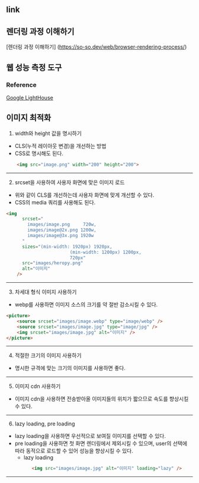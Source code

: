 ## link

## 렌더링 과정 이해하기

[렌더링 과정 이해하기] (https://so-so.dev/web/browser-rendering-process/)

## 웹 성능 측정 도구

### Reference
[Google LightHouse](https://chromewebstore.google.com/detail/lighthouse/blipmdconlkpinefehnmjammfjpmpbjk?hl=ko)  

  
## 이미지 최적화

1. width와 height 값을 명시하기  
- CLS(누적 레이아웃 변경)을 개선하는 방법
- CSS로 명시해도 된다.
  
```html
	<img src="image.png" width="200" height="200">
```
---

2. srcset을 사용하여 사용자 화면에 맞은 이미지 로드   
- 위와 같이 CLS를 개선하는데 사용자 화면에 맞게 개선할 수 있다.
- CSS의 media 쿼리를 사용해도 된다.

```html
<img
      srcset="
        images/image.png     720w,
        images/image@2x.png 1200w,
        images/image@3x.png 1920w
      "
      sizes="(min-width: 1920px) 1920px,
						(min-width: 1200px) 1200px,
						720px"
      src="images/heropy.png"
      alt="이미지"
    />
```
---
3. 차세대 형식 이미지 사용하기
- webp를 사용하면 이미지 소스의 크기를 약 절반 감소시킬 수 있다.

```html
<picture>
	<source srcset="images/image.webp" type="image/webp" />
	<source srcset="images/image.jpg" type="image/jpg" />
	<img srcset="images/image.jpg" alt="이미지" />
</picture>
```
---

4. 적절한 크기의 이미지 사용하기   
- 명시한 규격에 맞는 크기의 이미지를 사용하면 좋다.

---      
5. 이미지 cdn 사용하기   
- 이미지 cdn을 사용하면 전송받아올 이미지들의 위치가 짧으므로 속도를 향상시킬 수 있다.

---        
6. lazy loading, pre loading    
- lazy loading을 사용하면 우선적으로 보여질 이미지를 선택할 수 있다.  
- pre loading을 사용하면 첫 화면 렌더링에서 제외시킬 수 있으며, user의 선택에 따라 동적으로 로드할 수 있어 성능을 향상시킬 수 있다.  
   - lazy loading
	 ```html
		<img src="images/image.jpg" alt="이미지" loading="lazy" />
	 ```
---